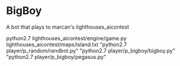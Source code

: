 # BigBoy
A bot that plays to marcan's lighthouses_aicontest

python2.7 
lighthouses_aicontest/engine/game.py 
lighthouses_aicontest/maps/island.txt 
"python2.7 player/p_random/randbot.py" 
"python2.7 player/p_bigboy/bigboy.py"
"python2.7 player/p_bigboy/pegasus.py"

